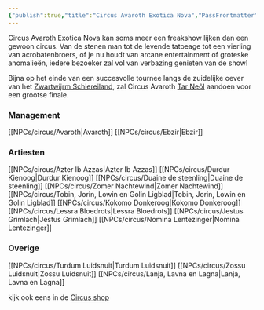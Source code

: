```yaml
---
{"publish":true,"title":"Circus Avaroth Exotica Nova","PassFrontmatter":true}
---
```



Circus Avaroth Exotica Nova kan soms meer een freakshow lijken dan een gewoon circus. 
Van de stenen man tot de levende tatoeage tot een vierling van acrobatenbroers, of je nu houdt van arcane entertainment of groteske anomalieën, iedere bezoeker zal vol van verbazing genieten van de show!

Bijna op het einde van een succesvolle tournee langs de zuidelijke oever van het [Zwartwijrm Schiereiland](../Locations/Features/Zwartwijrm%20Schiereiland.md), zal Circus Avaroth [Tar Neôl](../Main/Tar%20Neôl.md) aandoen voor een grootse finale.

### Management
[[NPCs/circus/Avaroth\|Avaroth]]
[[NPCs/circus/Ebzir\|Ebzir]]

### Artiesten
[[NPCs/circus/Azter Ib Azzas\|Azter Ib Azzas]]
[[NPCs/circus/Durdur Kienoog\|Durdur Kienoog]]
[[NPCs/circus/Duaine de steenling\|Duaine de steenling]]
[[NPCs/circus/Zomer Nachtewind\|Zomer Nachtewind]]
[[NPCs/circus/Tobin, Jorin, Lowin en Golin Ligblad\|Tobin, Jorin, Lowin en Golin Ligblad]]
[[NPCs/circus/Kokomo Donkeroog\|Kokomo Donkeroog]]
[[NPCs/circus/Lessra Bloedrots\|Lessra Bloedrots]]
[[NPCs/circus/Jestus Grimlach\|Jestus Grimlach]]
[[NPCs/circus/Nomina Lentezinger\|Nomina Lentezinger]]

### Overige
[[NPCs/circus/Turdum Luidsnuit\|Turdum Luidsnuit]]
[[NPCs/circus/Zossu Luidsnuit\|Zossu Luidsnuit]]
[[NPCs/circus/Lanja, Lavna en Lagna\|Lanja, Lavna en Lagna]]

kijk ook eens in de [Circus shop](../Shops/Circus%20shop.md)